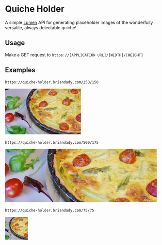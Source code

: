 # Quiche Holder

A simple [Lumen](https://lumen.laravel.com/) API for generating placeholder images of the wonderfully versatile, always delectable quiche!

## Usage

Make a GET request to `https://[APPLICATION URL]/[WIDTH]/[HEIGHT]`

## Examples

`https://quiche-holder.briandady.com/250/150`

<img src="storage/examples/quiche-250x150.jpg" width="250" height="150">


`https://quiche-holder.briandady.com/500/175`

<img src="storage/examples/quiche-500x175.jpg" width="500" height="175">

`https://quiche-holder.briandady.com/75/75`

<img src="storage/examples/quiche-75x75.jpg" width="75" height="75">
